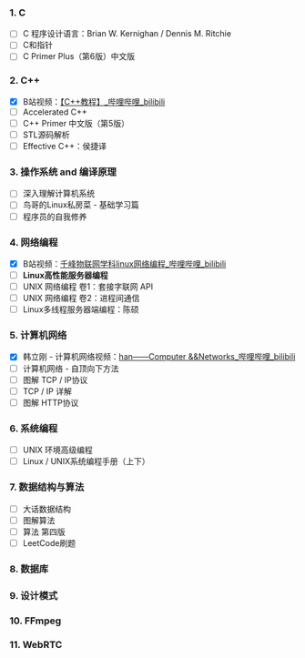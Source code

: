 ### 1. C

- [ ] C 程序设计语言：Brian W. Kernighan / Dennis M. Ritchie
- [ ] C和指针
- [ ] C Primer Plus（第6版）中文版

### 2. C++

- [x] B站视频：[【C++教程】_哔哩哔哩_bilibili](https://www.bilibili.com/video/BV1rW411R7g4)
- [ ] Accelerated C++
- [ ] C++ Primer 中文版（第5版）
- [ ] STL源码解析
- [ ] Effective C++：侯捷译

### 3. 操作系统 and 编译原理

- [ ] 深入理解计算机系统
- [ ] 鸟哥的Linux私房菜 - 基础学习篇
- [ ] 程序员的自我修养

### 4. 网络编程

- [x] B站视频：[千峰物联网学科linux网络编程_哔哩哔哩_bilibili](https://www.bilibili.com/video/BV1RJ411B761?p=1)
- [ ] **Linux高性能服务器编程**
- [ ] UNIX 网络编程 卷1：套接字联网 API
- [ ] UNIX 网络编程 卷2：进程间通信
- [ ] Linux多线程服务器端编程：陈硕

### 5. 计算机网络

- [x] 韩立刚 - 计算机网络视频：[han——Computer &&Networks_哔哩哔哩_bilibili](https://www.bilibili.com/video/BV1Tb411x7CE)
- [ ] 计算机网络 - 自顶向下方法
- [ ] 图解 TCP / IP协议
- [ ] TCP / IP 详解
- [ ] 图解 HTTP协议

### 6. 系统编程

- [ ] UNIX 环境高级编程
- [ ] Linux / UNIX系统编程手册（上下）

### 7. 数据结构与算法

- [ ] 大话数据结构
- [ ] 图解算法
- [ ] 算法 第四版
- [ ] LeetCode刷题

### 8. 数据库

### 9. 设计模式

### 10. FFmpeg

### 11. WebRTC

